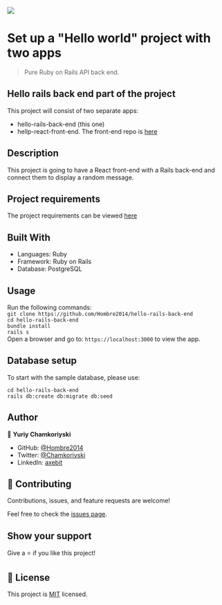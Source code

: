 ![](https://img.shields.io/badge/Microverse-blueviolet)

# Set up a "Hello world" project with two apps

>  Pure Ruby on Rails API back end.

## Hello rails back end part of the project

This project will consist of two separate apps:
- hello-rails-back-end (this one)
- hellp-react-front-end. The front-end repo is [here](https://github.com/Hombre2014/hello-react-front-end)

## Description

This project is going to have a React front-end with a Rails back-end and connect them to display a random message.

## Project requirements

The project requirements can be viewed [here](https://github.com/microverseinc/curriculum-rails/blob/main/connect-frontend-frameworks/hello_world_two_apps.md)

## Built With

- Languages: Ruby
- Framework: Ruby on Rails
- Database: PostgreSQL

## Usage

Run the following commands:</br>
`git clone https://github.com/Hombre2014/hello-rails-back-end`</br>
`cd hello-rails-back-end`</br>
`bundle install`</br>
`rails s`</br>
Open a browser and go to: `https://localhost:3000` to view the app.

## Database setup

To start with the sample database, please use:

`cd hello-rails-back-end`</br>
`rails db:create db:migrate db:seed`

## Author

👤 **Yuriy Chamkoriyski**

- GitHub: [@Hombre2014](https://github.com/Hombre2014)
- Twitter: [@Chamkoriyski](https://twitter.com/Chamkoriyski)
- LinkedIn: [axebit](https://linkedin.com/in/axebit)

## 🤝 Contributing

Contributions, issues, and feature requests are welcome!

Feel free to check the [issues page](https://github.com/Hombre2014/hello-rails-back-end/issues).

## Show your support

Give a ⭐️ if you like this project!

## 📝 License

This project is [MIT](./license.md) licensed.
